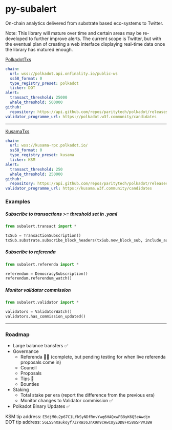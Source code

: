 # py-subalert

On-chain analytics delivered from substrate based eco-systems to Twitter.  

Note: This library will mature over time and certain areas may be re-developed to further improve alerts. The current scope is Twitter, but with the eventual plan of creating a web interface displaying real-time data once the library has matured enough.

[PolkadotTxs](https://twitter.com/PolkadotTxs) 
```yaml 
chain:
  url: wss://polkadot.api.onfinality.io/public-ws
  ss58_format: 0
  type_registry_preset: polkadot
  ticker: DOT
alert:
  transact_threshold: 25000
  whale_threshold: 500000
github:
  repository: https://api.github.com/repos/paritytech/polkadot/releases/latest
validator_programme_url: https://polkadot.w3f.community/candidates
```
---

[KusamaTxs](https://twitter.com/KusamaTxs)
```yaml
chain:
  url: wss://kusama-rpc.polkadot.io/
  ss58_format: 0
  type_registry_preset: kusama
  ticker: KSM
alert:
  transact_threshold: 250
  whale_threshold: 250000
github:
  repository: https://api.github.com/repos/paritytech/polkadot/releases/latest
validator_programme_url: https://kusama.w3f.community/candidates
```

### Examples

##### Subscribe to transactions >= threshold set in .yaml
```python
from subalert.transact import *

txSub = TransactionSubscription()
txSub.substrate.subscribe_block_headers(txSub.new_block_sub, include_author=True)
```

##### Subscribe to referenda
```python 
from subalert.referenda import *

referendum = DemocracySubscription()
referendum.referendum_watch()
```

##### Monitor validator commission
```python
from subalert.validator import *

validators = ValidatorWatch()
validators.has_commission_updated()
```

---

### Roadmap  
- Large balance transfers ✅
- Governance
    - Referenda 🔄✅ (complete, but pending testing for when live referenda proposals come in)
    - Council
    - Proposals 
    - Tips 🔄
    - Bounties
- Staking
    - Total stake per era (report the difference from the previous era)
    - Monitor changes to Validator commission ✅
- Polkadot Binary Updates ✅



KSM tip address: `E5djM6u2p67C1LfkSyNDfRnvYwg6HAQxwPB8yK6Q5eAwdjn`  
DOT tip address: `5GLSSnXaukoyf7ZYRWJoJnX9n9cHwCUyEDD8FK58oSPVVJBW`
